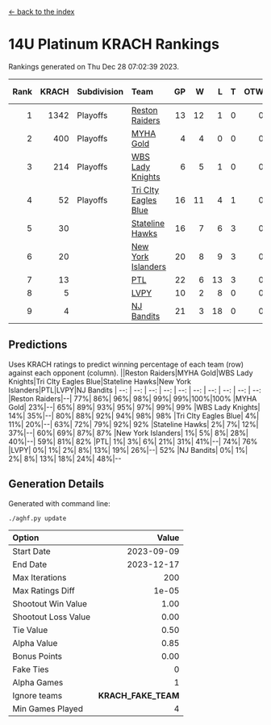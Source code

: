 [<- back to the index](readme.md)
# 14U Platinum KRACH Rankings
Rankings generated on Thu Dec 28 07:02:39 2023.

Rank|KRACH|Subdivision|Team|GP|W|L|T|OTW|OTL|SoS|Exp Wins|Win Diff
---:|---:|:---|:---|---:|---:|---:|---:|---:|---:|---:|---:|---:
1|1342|Playoffs|[Reston Raiders](https://gamesheetstats.com/seasons/3663/teams/140829/schedule)|13|12|1|0|0|0|574|12.8|-0.0
2|400|Playoffs|[MYHA Gold](https://gamesheetstats.com/seasons/3663/teams/140824/schedule)|4|4|0|0|0|0|13|4.9|0.0
3|214|Playoffs|[WBS Lady Knights](https://gamesheetstats.com/seasons/3663/teams/140825/schedule)|6|5|1|0|0|0|201|5.8|-0.0
4|52|Playoffs|[Tri CIty Eagles Blue](https://gamesheetstats.com/seasons/3663/teams/140831/schedule)|16|11|4|1|0|0|110|12.4|0.0
5|30||[Stateline Hawks](https://gamesheetstats.com/seasons/3663/teams/140830/schedule)|16|7|6|3|0|0|272|9.4|0.0
6|20||[New York Islanders](https://gamesheetstats.com/seasons/3663/teams/140832/schedule)|20|8|9|3|0|0|119|10.4|0.0
7|13||[PTL](https://gamesheetstats.com/seasons/3663/teams/140827/schedule)|22|6|13|3|0|0|263|8.4|0.0
8|5||[LVPY](https://gamesheetstats.com/seasons/3663/teams/140820/schedule)|10|2|8|0|0|0|138|2.9|0.0
9|4||[NJ Bandits](https://gamesheetstats.com/seasons/3663/teams/140828/schedule)|21|3|18|0|0|0|135|3.9|0.0

## Predictions
Uses KRACH ratings to predict winning percentage of each team (row) against each opponent (column).
||Reston Raiders|MYHA Gold|WBS Lady Knights|Tri CIty Eagles Blue|Stateline Hawks|New York Islanders|PTL|LVPY|NJ Bandits
| --: | --: | --: | --: | --: | --: | --: | --: | --: | --: 
|Reston Raiders|--| 77%| 86%| 96%| 98%| 99%| 99%|100%|100%
|MYHA Gold| 23%|--| 65%| 89%| 93%| 95%| 97%| 99%| 99%
|WBS Lady Knights| 14%| 35%|--| 80%| 88%| 92%| 94%| 98%| 98%
|Tri CIty Eagles Blue|  4%| 11%| 20%|--| 63%| 72%| 79%| 92%| 92%
|Stateline Hawks|  2%|  7%| 12%| 37%|--| 60%| 69%| 87%| 87%
|New York Islanders|  1%|  5%|  8%| 28%| 40%|--| 59%| 81%| 82%
|PTL|  1%|  3%|  6%| 21%| 31%| 41%|--| 74%| 76%
|LVPY|  0%|  1%|  2%|  8%| 13%| 19%| 26%|--| 52%
|NJ Bandits|  0%|  1%|  2%|  8%| 13%| 18%| 24%| 48%|--

## Generation Details

Generated with command line:
```
./aghf.py update
```

| Option | Value |
| :----- | ----: |
| Start Date | 2023-09-09 |
| End Date | 2023-12-17 |
| Max Iterations | 200 |
| Max Ratings Diff | 1e-05 |
| Shootout Win Value | 1.00 |
| Shootout Loss Value | 0.00 |
| Tie Value | 0.50 |
| Alpha Value | 0.85 |
| Bonus Points | 0.00 |
| Fake Ties | 0 |
| Alpha Games | 1 |
| Ignore teams | __KRACH_FAKE_TEAM__ |
| Min Games Played | 4 |

